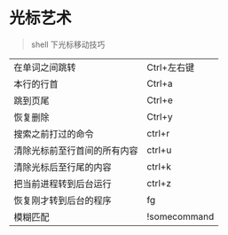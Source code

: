 # 光标艺术
> shell 下光标移动技巧

|||
|------------------------------	|--------------	|
| 在单词之间跳转 	| Ctrl+左右键 	|
| 本行的行首 	| Ctrl+a 	|
| 跳到页尾 	| Ctrl+e 	|
| 恢复删除 	| Ctrl+y 	|
| 搜索之前打过的命令 	| ctrl+r 	|
| 清除光标前至行首间的所有内容 	| ctrl+u 	|
| 清除光标后至行尾的内容 	| ctrl+k 	|
| 把当前进程转到后台运行 	| ctrl+z 	|
| 恢复刚才转到后台的程序 	| fg 	|
| 模糊匹配 	| !somecommand 	|
